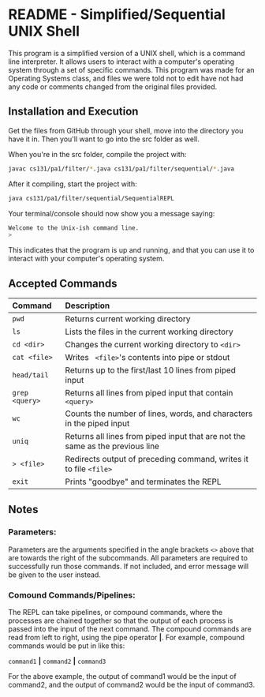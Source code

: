 # README - Simplified/Sequential UNIX Shell 

This program is a simplified version of a UNIX shell, which is a command line interpreter. It allows users to interact with a computer's operating system through a set of specific commands. This program was made for an Operating Systems class, and files we were told not to edit have not had any code or comments changed from the original files provided. 

## Installation and Execution 

Get the files from GitHub through your shell, move into the directory you have it in. Then you'll want to go into the src folder as well. 

When you're in the src folder, compile the project with: 
``` bash
javac cs131/pa1/filter/*.java cs131/pa1/filter/sequential/*.java 
```
After it compiling, start the project with:
``` bash
java cs131/pa1/filter/sequential/SequentialREPL
```

Your terminal/console should now show you a message saying:
``` bash
Welcome to the Unix-ish command line.
> 
```

This indicates that the program is up and running, and that you can use it to interact with your computer's operating system. 

## Accepted Commands 

|  Command  |  Description  |
|:----------|:--------------|
| ``` pwd ``` |  Returns current working directory  |
| ``` ls ``` |  Lists the files in the current working directory  |
| ``` cd <dir> ``` |  Changes the current working directory to ``` <dir> ``` |
| ``` cat <file> ``` |  Writes ``` <file>```'s contents into pipe or stdout  |
| ``` head/tail ``` |  Returns up to the first/last 10 lines from piped input  |
| ``` grep <query> ``` |  Returns all lines from piped input that contain ``` <query> ``` |
| ``` wc ``` |  Counts the number of lines, words, and characters in the piped input  |
| ``` uniq ``` |  Returns all lines from piped input that are not the same as the previous line  |
| ``` > <file> ``` |  Redirects output of preceding command, writes it to file ``` <file> ```  |
| ``` exit ``` |  Prints "goodbye" and terminates the REPL  |

## Notes 

### Parameters: 

Parameters are the arguments specified in the angle brackets ``` <> ``` above that are towards the right of the subcommands. All parameters are required to successfully run those commands. If not included, and error message will be given to the user instead. 

### Comound Commands/Pipelines: 

The REPL can take pipelines, or compound commands, where the processes are chained together so that the output of each process is passed into the input of the next command. The compound commands are read from left to right, using the pipe operator **|**. For example, compound commands would be put in like this: 

``` command1 ``` **|** ``` command2 ``` **|** ``` command3 ```

For the above example, the output of command1 would be the input of command2, and the output of command2 would be the input of command3. 